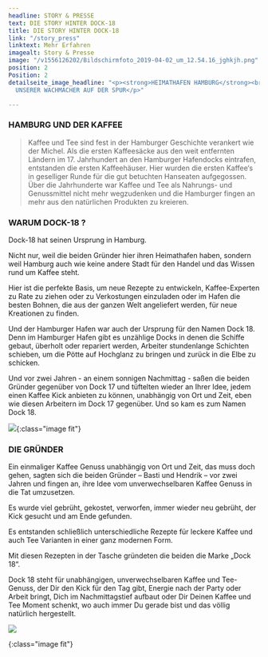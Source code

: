 ```yaml
---
headline: STORY & PRESSE
text: DIE STORY HINTER DOCK-18
title: DIE STORY HINTER DOCK-18
link: "/story_press"
linktext: Mehr Erfahren
imagealt: Story & Presse
image: "/v1556126202/Bildschirmfoto_2019-04-02_um_12.54.16_jghkjh.png"
position: 2
Position: 2
detailseite_image_headline: "<p><strong>HEIMATHAFEN HAMBURG</strong><br>DER GESCHICHTE
  UNSERER WACHMACHER AUF DER SPUR</p>"

---
```

### **HAMBURG UND DER KAFFEE**

> Kaffee und Tee sind fest in der Hamburger Geschichte verankert wie der Michel. Als die ersten Kaffeesäcke aus den weit entfernten Ländern im 17. Jahrhundert an den Hamburger Hafendocks eintrafen, entstanden die ersten Kaffeehäuser. Hier wurden die ersten Kaffee‘s in geselliger Runde für die gut betuchten Hanseaten aufgegossen. Über die Jahrhunderte war Kaffee und Tee als Nahrungs- und Genussmittel nicht mehr wegzudenken und die Hamburger fingen an mehr aus den natürlichen Produkten zu kreieren.

### **WARUM DOCK-18 ?**

Dock-18 hat seinen Ursprung in Hamburg.

Nicht nur, weil die beiden Gründer hier ihren Heimathafen haben, sondern weil Hamburg auch wie keine andere Stadt für den Handel und das Wissen rund um Kaffee steht.

Hier ist die perfekte Basis, um neue Rezepte zu entwickeln, Kaffee-Experten zu Rate zu ziehen oder zu Verkostungen einzuladen oder im Hafen die besten Bohnen, die aus der ganzen Welt angeliefert werden, für neue Kreationen zu finden.

Und der Hamburger Hafen war auch der Ursprung für den Namen Dock 18. Denn im Hamburger Hafen gibt es unzählige Docks in denen die Schiffe gebaut, überholt oder repariert werden, Arbeiter stundenlange Schichten schieben, um die Pötte auf Hochglanz zu bringen und zurück in die Elbe zu schicken.

Und vor zwei Jahren - an einem sonnigen Nachmittag - saßen die beiden Gründer gegenüber von Dock 17 und tüftelten wieder an Ihrer Idee, jedem einen Kaffee Kick anbieten zu können, unabhängig von Ort und Zeit, eben wie diesen Arbeitern im Dock 17 gegenüber. Und so kam es zum Namen Dock 18.

![](https://res.cloudinary.com/dock18/image/upload/c_pad,w_960/v1556126201/Bildschirmfoto_2019-04-02_um_17.10.11_mg0dao.png){:class="image fit"}

### **DIE GRÜNDER**

Ein einmaliger Kaffee Genuss unabhängig von Ort und Zeit, das muss doch gehen, sagten sich die beiden Gründer – Basti und Hendrik – vor zwei Jahren und fingen an, ihre Idee vom unverwechselbaren Kaffee Genuss in die Tat umzusetzen.

Es wurde viel gebrüht, gekostet, verworfen, immer wieder neu gebrüht, der Kick gesucht und am Ende gefunden.

Es entstanden schließlich unterschiedliche Rezepte für leckere Kaffee und auch Tee Varianten in einer ganz modernen Form.

Mit diesen Rezepten in der Tasche gründeten die beiden die Marke „Dock 18“.

Dock 18 steht für unabhängigen, unverwechselbaren Kaffee und Tee-Genuss, der Dir den Kick für den Tag gibt, Energie nach der Party oder Arbeit bringt, Dich im Nachmittagstief aufbaut oder Dir Deinen Kaffee und Tee Moment schenkt, wo auch immer Du gerade bist und das völlig natürlich hergestellt.

![](/v1557599374/Bildschirmfoto%202019-05-11%20um%2020.28.54.png)

{:class="image fit"}